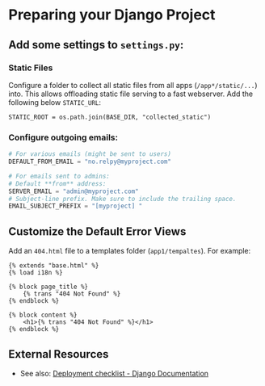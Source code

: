 # Preparing your Django Project

## Add some settings to `settings.py`:

### Static Files
Configure a folder to collect all static files from all apps (`/app*/static/...`) into.  This allows offloading static file serving to a fast webserver.  Add the following below `STATIC_URL`:

    STATIC_ROOT = os.path.join(BASE_DIR, "collected_static")

### Configure outgoing emails:

```python
# For various emails (might be sent to users)
DEFAULT_FROM_EMAIL = "no.relpy@myproject.com"

# For emails sent to admins:
# Default **from** address:
SERVER_EMAIL = "admin@myproject.com"
# Subject-line prefix. Make sure to include the trailing space.
EMAIL_SUBJECT_PREFIX = "[myproject] "
```

## Customize the Default Error Views

Add an `404.html` file to a templates folder (`app1/tempaltes`).  For example:

```django
{% extends "base.html" %}
{% load i18n %}

{% block page_title %}
    {% trans "404 Not Found" %}
{% endblock %}

{% block content %}
    <h1>{% trans "404 Not Found" %}</h1>
{% endblock %}
```

## External Resources
* See also: [Deployment checklist - Django Documentation](https://docs.djangoproject.com/en/2.0/howto/deployment/checklist/)




